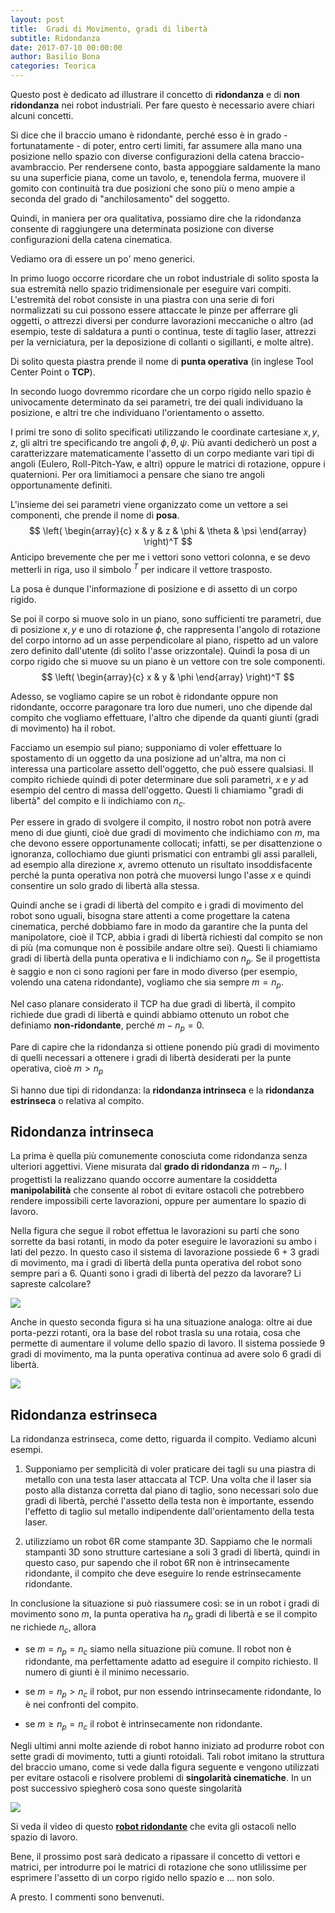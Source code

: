 ```yaml
---
layout: post
title:  Gradi di Movimento, gradi di libertà
subtitle: Ridondanza
date: 2017-07-10 00:00:00
author: Basilio Bona
categories: Teorica
---
```


Questo post è dedicato ad illustrare il concetto di **ridondanza** e di **non ridondanza** nei robot industriali. Per fare questo è necessario avere chiari alcuni concetti.

Si dice che il braccio umano è ridondante, perché esso è in grado - fortunatamente - di poter, entro certi limiti, far assumere alla mano una posizione nello spazio con diverse configurazioni della catena braccio-avambraccio. 
Per rendersene conto, basta appoggiare saldamente la mano su una superficie piana, come un tavolo, e, tenendola ferma, muovere il gomito con continuità tra due posizioni che sono più o meno ampie a seconda del grado di "anchilosamento" del soggetto.

Quindi, in maniera per ora qualitativa, possiamo dire che la ridondanza consente di raggiungere una determinata posizione con diverse configurazioni della catena cinematica.

Vediamo ora di essere un po' meno generici.

In primo luogo occorre ricordare che un robot industriale di solito sposta la sua estremità nello spazio tridimensionale per eseguire vari compiti. L'estremità del robot consiste in una piastra con una serie di fori normalizzati su cui possono essere attaccate le pinze per afferrare gli oggetti, o attrezzi diversi per condurre lavorazioni meccaniche o altro (ad esempio, teste di saldatura a punti o continua, teste di taglio laser, attrezzi per la verniciatura, per la deposizione di collanti o sigillanti, e molte altre).

Di solito questa piastra prende il nome di **punta operativa** (in inglese Tool Center Point o **TCP**).

In secondo luogo dovremmo ricordare che un corpo rigido nello spazio è univocamente determinato da sei parametri, tre dei quali individuano la posizione, e altri tre che individuano l'orientamento o assetto.

I primi tre sono di solito specificati utilizzando le coordinate cartesiane $x,y,z$, gli altri tre specificando tre angoli $\phi,\theta,\psi$. Più avanti dedicherò un post a caratterizzare matematicamente l'assetto di un corpo mediante vari tipi di angoli (Eulero, Roll-Pitch-Yaw, e altri) oppure le matrici di rotazione, oppure i quaternioni. Per ora limitiamoci a pensare che siano tre angoli opportunamente definiti.

L'insieme dei sei parametri viene organizzato come un vettore a sei componenti, che prende il nome di **posa**. 
$$
\left(
\begin{array}{c}
x  & y & z & \phi & \theta & \psi
\end{array}
\right)^T
$$
Anticipo brevemente che per me i vettori sono vettori colonna, e se devo metterli in riga, uso il simbolo $^T$ per indicare il vettore trasposto.

La posa è dunque l'informazione di posizione e di assetto di un corpo rigido.

Se poi il corpo si muove solo in un piano, sono sufficienti tre parametri, due di posizione $x,y$ e uno di rotazione $\phi$, che rappresenta l'angolo di rotazione del corpo intorno ad un asse perpendicolare al piano, rispetto ad un valore zero definito dall'utente (di solito l'asse orizzontale). Quindi la posa di un corpo rigido che si muove su un piano è un vettore con tre sole componenti.
$$
\left(
\begin{array}{c}
x  & y & \phi 
\end{array}
\right)^T
$$

Adesso, se vogliamo capire se un robot è ridondante oppure non ridondante, occorre paragonare tra loro due numeri, uno che dipende dal compito che vogliamo effettuare, l'altro che dipende da quanti giunti (gradi di movimento) ha il robot.

Facciamo un esempio sul piano; supponiamo di voler effettuare lo spostamento di un oggetto da una posizione ad un'altra, ma non ci interessa una particolare assetto dell'oggetto, che può essere qualsiasi. Il compito richiede quindi di poter determinare due soli parametri, $x$ e $y$ ad esempio del centro di massa dell'oggetto. Questi li chiamiamo "gradi di libertà" del compito e li indichiamo con $n_c$.

Per essere in grado di svolgere il compito, il nostro robot non potrà avere meno di due giunti, cioè due gradi di movimento che indichiamo con $m$, ma che devono essere opportunamente collocati; infatti, se per disattenzione o ignoranza, collochiamo due giunti prismatici con entrambi gli assi paralleli, ad esempio alla direzione $x$, avremo ottenuto un risultato insoddisfacente perché la punta operativa non potrà che muoversi lungo l'asse $x$ e quindi consentire un solo grado di libertà alla stessa.

Quindi anche se i gradi di libertà del compito e i gradi di movimento del robot sono uguali, bisogna stare attenti a come progettare la catena cinematica, perché dobbiamo fare in modo da garantire che la punta del manipolatore, cioè il TCP, abbia i gradi di libertà richiesti dal compito se non di più (ma comunque non è possibile andare oltre sei). Questi li chiamiamo gradi di libertà della punta operativa e li indichiamo con $n_p$. Se il progettista è saggio e non ci sono ragioni per fare in modo diverso (per esempio, volendo una catena ridondante), vogliamo che sia sempre $m=n_p$.

Nel caso planare considerato il TCP ha due gradi di libertà, il compito richiede due gradi di libertà e quindi abbiamo ottenuto un robot che definiamo **non-ridondante**, perché $m-n_p=0$. 

Pare di capire che la ridondanza si ottiene ponendo più gradi di movimento di quelli necessari a ottenere i gradi di libertà desiderati per la punte operativa, cioè $m\gt n_p$

Si hanno due tipi di ridondanza: la **ridondanza intrinseca** e la **ridondanza estrinseca** o relativa al compito. 

## Ridondanza intrinseca

La prima è quella più comunemente conosciuta come ridondanza senza ulteriori aggettivi. Viene misurata dal **grado di ridondanza** $m-n_p$. I progettisti la realizzano quando occorre aumentare la cosiddetta **manipolabilità** che consente al robot di evitare ostacoli che potrebbero rendere impossibili certe lavorazioni, oppure per aumentare lo spazio di lavoro.

Nella figura che segue il robot effettua le lavorazioni su parti che sono sorrette da basi rotanti, in modo da poter eseguire le lavorazioni su ambo i lati del pezzo. In questo caso il sistema di lavorazione possiede 6 + 3 gradi di movimento, ma i gradi di libertà della punta operativa del robot sono sempre pari a 6. Quanti sono i gradi di libertà del pezzo da lavorare? Li sapreste calcolare?

![](http://i.imgur.com/cI6msai.png)

Anche in questo seconda figura si ha una situazione analoga: oltre ai due porta-pezzi rotanti, ora la base del robot trasla su una rotaia, cosa che permette di aumentare il volume dello spazio di lavoro. Il sistema possiede 9 gradi di movimento, ma la punta operativa continua ad avere solo 6 gradi di libertà.


![](http://i.imgur.com/KAIWB3e.png)


## Ridondanza estrinseca

La ridondanza estrinseca, come detto, riguarda il compito. Vediamo alcuni esempi.


1. Supponiamo per semplicità di voler praticare dei tagli su una piastra di metallo con una testa laser attaccata al TCP. Una volta che il laser sia posto alla distanza corretta dal piano di taglio, sono necessari solo due gradi di libertà, perché l'assetto della testa non è importante, essendo l'effetto di taglio sul metallo indipendente dall'orientamento della testa laser.

2. utilizziamo un robot 6R come stampante 3D. Sappiamo che le normali stampanti 3D sono strutture cartesiane a soli 3 gradi di libertà, quindi in questo caso, pur sapendo che il robot 6R non è intrinsecamente ridondante, il compito che deve eseguire lo rende estrinsecamente ridondante.

In conclusione la situazione si può riassumere così: se in un robot i gradi di movimento sono $m$, la punta operativa ha $n_p$ gradi di libertà e se il compito ne richiede $n_c$, allora

- se $m=n_p=n_c$ siamo nella situazione più comune. Il robot non è ridondante, ma perfettamente adatto ad eseguire il compito richiesto. Il numero di giunti è il minimo necessario.

- se $m=n_p\gt n_c$ il robot, pur non essendo intrinsecamente ridondante, lo è nei confronti del compito.

- se $m\ge n_p = n_c$ il robot è intrinsecamente non ridondante.

Negli ultimi anni molte aziende di robot hanno iniziato ad produrre robot con sette gradi di movimento, tutti a giunti rotoidali. Tali robot imitano la struttura del braccio umano, come si vede dalla figura seguente e vengono utilizzati per evitare ostacoli e risolvere problemi di **singolarità cinematiche**. In un post successivo spiegherò cosa sono queste singolarità

![](http://i.imgur.com/ZJFvbqE.png)

Si veda il video di questo [**robot ridondante**](https://youtu.be/VHfx4unIASM) che evita gli ostacoli nello spazio di lavoro.

Bene, il prossimo post sarà dedicato a ripassare il concetto di vettori e matrici, per introdurre poi le matrici di rotazione che sono utlilissime per esprimere l'assetto di un corpo rigido nello spazio e ... non solo. 

A presto. I commenti sono benvenuti.
